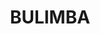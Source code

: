 ---
lastmod: '2025-04-06T06:05:21+00:00'
latitude: -27.456031
layout: suburb
longitude: 153.06036
postcode: '4171'
state: QLD
title: BULIMBA
url: /qld/bulimba/
---
